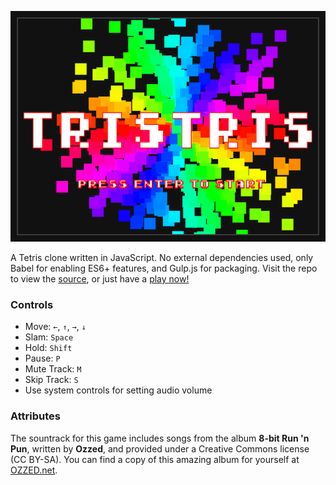 <p align="center">
  <img src="https://github.com/tristan00b/tristris/blob/master/app/assets/img/tristris.png">
</p>

A Tetris clone written in JavaScript.<!--more--> No external dependencies used, only Babel for enabling ES6+ features, and Gulp.js for packaging. Visit the repo to view the [source](https://github.com/tristan00b/tristris), or just have a <a href="https://bayfield.io/tristris" target="_blank" rel="noopener noreferrer">play now!</a>

### Controls

- Move: `←`, `↑`, `→`, `↓`
- Slam: `Space`
- Hold: `Shift`
- Pause: `P`
- Mute Track: `M`
- Skip Track: `S`
- Use system controls for setting audio volume

### Attributes

The sountrack for this game includes songs from the album **8-bit Run 'n Pun**, written by **Ozzed**, and provided under a Creative Commons license (CC BY-SA). You can find a copy of this amazing album for yourself at [OZZED.net](http://ozzed.net/music/8-bit-run-and-pun.shtml).
